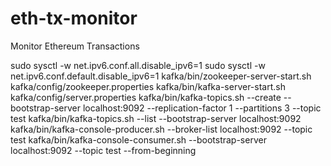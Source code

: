 # eth-tx-monitor
Monitor Ethereum Transactions

sudo sysctl -w net.ipv6.conf.all.disable_ipv6=1
sudo sysctl -w net.ipv6.conf.default.disable_ipv6=1
kafka/bin/zookeeper-server-start.sh kafka/config/zookeeper.properties
kafka/bin/kafka-server-start.sh kafka/config/server.properties
kafka/bin/kafka-topics.sh --create --bootstrap-server localhost:9092 --replication-factor 1 --partitions 3 --topic test
kafka/bin/kafka-topics.sh --list --bootstrap-server localhost:9092
kafka/bin/kafka-console-producer.sh --broker-list localhost:9092 --topic test
kafka/bin/kafka-console-consumer.sh --bootstrap-server localhost:9092 --topic test --from-beginning